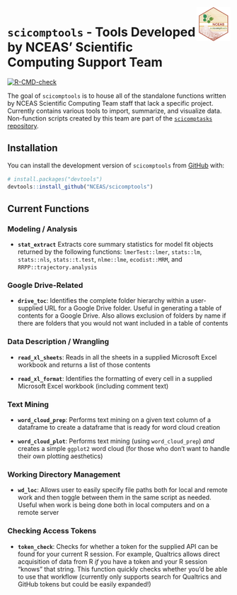 
<!-- README.md is generated from README.Rmd. Please edit that file -->

<img src = "man/figures/scicomptools_hex.png" align = "right" width = "15%"/>

# `scicomptools` - Tools Developed by NCEAS’ Scientific Computing Support Team

<!-- badges: start -->

[![R-CMD-check](https://github.com/NCEAS/scicomptools/actions/workflows/R-CMD-check.yaml/badge.svg)](https://github.com/NCEAS/scicomptools/actions/workflows/R-CMD-check.yaml)
<!-- badges: end -->

The goal of `scicomptools` is to house all of the standalone functions
written by NCEAS Scientific Computing Team staff that lack a specific
project. Currently contains various tools to import, summarize, and
visualize data. Non-function scripts created by this team are part of
the [`scicomptasks`
repository](https://github.com/NCEAS/scicomptasks#readme).

## Installation

You can install the development version of `scicomptools` from
[GitHub](https://github.com/) with:

``` r
# install.packages("devtools")
devtools::install_github("NCEAS/scicomptools")
```

## Current Functions

### Modeling / Analysis

-   **`stat_extract`** Extracts core summary statistics for model fit
    objects returned by the following functions: `lmerTest::lmer`,
    `stats::lm`, `stats::nls`, `stats::t.test`, `nlme::lme`,
    `ecodist::MRM`, and `RRPP::trajectory.analysis`

### Google Drive-Related

-   **`drive_toc`**: Identifies the complete folder hierarchy within a
    user-supplied URL for a Google Drive folder. Useful in generating a
    table of contents for a Google Drive. Also allows exclusion of
    folders by name if there are folders that you would not want
    included in a table of contents

### Data Description / Wrangling

-   **`read_xl_sheets`**: Reads in all the sheets in a supplied
    Microsoft Excel workbook and returns a list of those contents

-   **`read_xl_format`**: Identifies the formatting of every cell in a
    supplied Microsoft Excel workbook (including comment text)

### Text Mining

-   **`word_cloud_prep`**: Performs text mining on a given text column
    of a dataframe to create a dataframe that is ready for word cloud
    creation

-   **`word_cloud_plot`**: Performs text mining (using
    `word_cloud_prep`) *and* creates a simple `ggplot2` word cloud (for
    those who don’t want to handle their own plotting aesthetics)

### Working Directory Management

-   **`wd_loc`**: Allows user to easily specify file paths both for
    local and remote work and then toggle between them in the same
    script as needed. Useful when work is being done both in local
    computers and on a remote server

### Checking Access Tokens

-   **`token_check`**: Checks for whether a token for the supplied API
    can be found for your current R session. For example, Qualtrics
    allows direct acquisition of data from R *if* you have a token and
    your R session “knows” that string. This function quickly checks
    whether you’d be able to use that workflow (currently only supports
    search for Qualtrics and GitHub tokens but could be easily
    expanded!)
